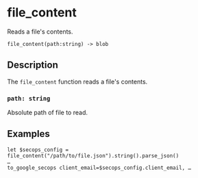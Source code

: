 # file_content

Reads a file's contents.

```tql
file_content(path:string) -> blob
```

## Description

The `file_content` function reads a file's contents.

### `path: string`

Absolute path of file to read.

## Examples

```tql
let $secops_config = file_content("/path/to/file.json").string().parse_json()
…
to_google_secops client_email=$secops_config.client_email, …
```
